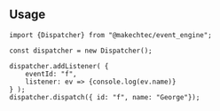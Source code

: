
## Usage ##


    import {Dispatcher} from "@makechtec/event_engine";

    const dispatcher = new Dispatcher();

    dispatcher.addListener( {
        eventId: "f",
        listener: ev => {console.log(ev.name)}
    } );
    dispatcher.dispatch({ id: "f", name: "George"});